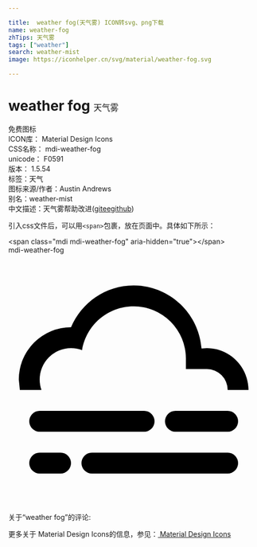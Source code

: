 ```yaml
---

title:  weather fog(天气雾) ICON转svg、png下载
name: weather-fog
zhTips: 天气雾
tags: ["weather"]
search: weather-mist
image: https://iconhelper.cn/svg/material/weather-fog.svg

---
```


# weather fog  <small style="font-size: 60%;font-weight: 100">天气雾</small>


<div class="detail-page">
<p>
<span><span class="badge-success badge">免费图标</span> </span>
<br/>
<span>
ICON库：
<span class="badge-secondary badge">Material Design Icons</span> 
</span>
<br/>
<span>
CSS名称：
<span class="badge-secondary badge">mdi-weather-fog</span> 
</span>
<br/>
<span>
unicode：
<span class="badge-secondary badge">F0591</span> 
<copy-btn content='F0591' btn-title=""></copy-btn>
<copy-btn :content='String.fromCodePoint(parseInt("F0591", 16))' btn-title="复制U"></copy-btn>
</span>
<br/>
<span>
版本：
<span class="badge-secondary badge">1.5.54</span> 
</span><br/><span>标签：<span class="badge-light badge"><router-link to="/tags/weather.html">天气</router-link></span></span>
<br/>
<span>图标来源/作者：<span class="badge-light badge">Austin Andrews</span></span> 
<br/>
<span>别名：<span class="badge-light badge">weather-mist</span></span><br/><span class="zh-detail">中文描述：<span class="badge-primary badge">天气雾</span><span class="help-link"><span>帮助改进</span>(<a href="https://gitee.com/liuwave/icon-helper/edit/master/json/material/weather-fog.json" target="_blank" rel="noopener noreferrer">gitee</a><a href="https://github.com/liuwave/icon-helper/edit/master/json/material/weather-fog.json" target="_blank" rel="noopener noreferrer">github</a></span>)</span><br/>
</p>
</div>
<div class="alert alert-dark">
  <i class="mdi mdi-weather-fog mdi-48px"></i>
  <i class="mdi mdi-weather-fog mdi-36px"></i>
  <i class="mdi mdi-weather-fog mdi-24px"></i>
  <i class="mdi mdi-weather-fog mdi-18px"></i>
</div>
<div>
  <p>引入css文件后，可以用<code>&lt;span&gt;</code>包裹，放在页面中。具体如下所示：    
  </p>
  <div class="alert alert-primary" style="font-size: 14px">
    &lt;span class="mdi mdi-weather-fog" aria-hidden="true"&gt;&lt;/span&gt;
    <copy-btn content='<span class="mdi mdi-weather-fog" aria-hidden="true"></span>'></copy-btn>
  </div>
  <div class="alert alert-secondary">
    <i class="mdi mdi-weather-fog"
    style="font-size: 24px"
    aria-hidden="true"></i> mdi-weather-fog
    <copy-btn content="mdi-weather-fog" btn-title="复制图标名称"></copy-btn>
  </div>
</div>
<div id="svg" class="svg-wrap">
<svg xmlns="http://www.w3.org/2000/svg" viewBox="0 0 24 24"><path d="M3,15H13A1,1 0 0,1 14,16A1,1 0 0,1 13,17H3A1,1 0 0,1 2,16A1,1 0 0,1 3,15M16,15H21A1,1 0 0,1 22,16A1,1 0 0,1 21,17H16A1,1 0 0,1 15,16A1,1 0 0,1 16,15M1,12A5,5 0 0,1 6,7C7,4.65 9.3,3 12,3C15.43,3 18.24,5.66 18.5,9.03L19,9C21.19,9 22.97,10.76 23,13H21A2,2 0 0,0 19,11H17V10A5,5 0 0,0 12,5C9.5,5 7.45,6.82 7.06,9.19C6.73,9.07 6.37,9 6,9A3,3 0 0,0 3,12C3,12.35 3.06,12.69 3.17,13H1.1L1,12M3,19H5A1,1 0 0,1 6,20A1,1 0 0,1 5,21H3A1,1 0 0,1 2,20A1,1 0 0,1 3,19M8,19H21A1,1 0 0,1 22,20A1,1 0 0,1 21,21H8A1,1 0 0,1 7,20A1,1 0 0,1 8,19Z" /></svg>
</div>
<detail full-name='mdi-weather-fog'></detail>
<div>
<p>关于“weather fog”的评论:</p>
</div>
<Vssue title="关于“weather fog”的评论" ></Vssue>    
<div><p>更多关于 Material Design Icons的信息，参见：<a target="_blank" href="https://iconhelper.cn/material.html"> Material Design Icons</a>
</p></div>
